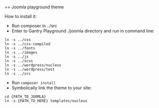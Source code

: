 == Joomla playground theme

How to install it:

- Run composer in ../src
- Enter to Gantry Playground ./joomla directory and run in command line:

```
ln -s ../css
ln -s ../css-compiled
ln -s ../fonts
ln -s ../images
ln -s ../js
ln -s ../scss
ln -s ../wordpress/nucleus
ln -s ../wordpress/test
ln -s ../src
```

- Run ```composer install```
- Symbolically link the theme to your site:

```
cd {PATH_TO_JOOMLA}
ln -s {PATH_TO_HERE} templates/nucleus
```
